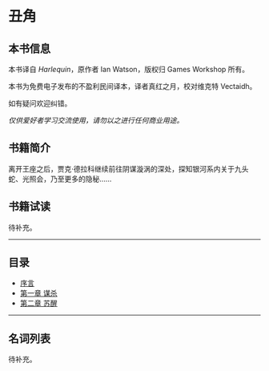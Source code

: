 # 丑角

## 本书信息

本书译自 *Harlequin*，原作者 Ian Watson，版权归 Games Workshop 所有。  

本书为免费电子发布的不盈利民间译本，译者真红之月，校对维克特 Vectaidh。  

如有疑问欢迎纠错。  

*仅供爱好者学习交流使用，请勿以之进行任何商业用途。*

## 书籍简介

离开王座之后，贾克·德拉科继续前往阴谋漩涡的深处，探知银河系内关于九头蛇、光照会，乃至更多的隐秘……

## 书籍试读

待补充。

***

## 目录

- [序言](harlequin0)
- [第一章 谋杀](harlequin1)
- [第二章 苏醒](harlequin2)

***

## 名词列表

待补充。
